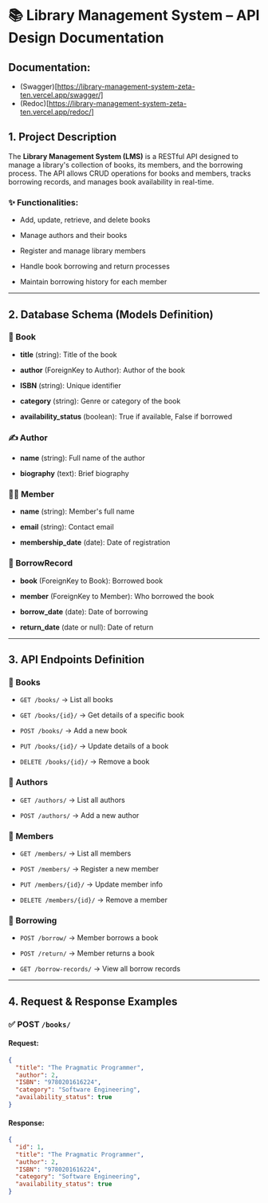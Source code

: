 # 📚 Library Management System – API Design Documentation

## Documentation:

-    (Swagger)[https://library-management-system-zeta-ten.vercel.app/swagger/]
-    (Redoc)[https://library-management-system-zeta-ten.vercel.app/redoc/]

## 1. **Project Description**

The **Library Management System (LMS)** is a RESTful API designed to manage a library's collection of books, its members, and the borrowing process. The API allows CRUD operations for books and members, tracks borrowing records, and manages book availability in real-time.

### ✨ Functionalities:

-   Add, update, retrieve, and delete books
    
-   Manage authors and their books
    
-   Register and manage library members
    
-   Handle book borrowing and return processes
    
-   Maintain borrowing history for each member
    

----------

## 2. **Database Schema (Models Definition)**

### 📘 Book

-   **title** (string): Title of the book
    
-   **author** (ForeignKey to Author): Author of the book
    
-   **ISBN** (string): Unique identifier
    
-   **category** (string): Genre or category of the book
    
-   **availability_status** (boolean): True if available, False if borrowed
    

### ✍️ Author

-   **name** (string): Full name of the author
    
-   **biography** (text): Brief biography
    

### 🧑‍💼 Member

-   **name** (string): Member's full name
    
-   **email** (string): Contact email
    
-   **membership_date** (date): Date of registration
    

### 🔄 BorrowRecord

-   **book** (ForeignKey to Book): Borrowed book
    
-   **member** (ForeignKey to Member): Who borrowed the book
    
-   **borrow_date** (date): Date of borrowing
    
-   **return_date** (date or null): Date of return
    

----------

## 3. **API Endpoints Definition**

### 🔹 Books

-   `GET /books/` → List all books
    
-   `GET /books/{id}/` → Get details of a specific book
    
-   `POST /books/` → Add a new book
    
-   `PUT /books/{id}/` → Update details of a book
    
-   `DELETE /books/{id}/` → Remove a book
    

### 🔹 Authors

-   `GET /authors/` → List all authors
    
-   `POST /authors/` → Add a new author
    

### 🔹 Members

-   `GET /members/` → List all members
    
-   `POST /members/` → Register a new member
    
-   `PUT /members/{id}/` → Update member info
    
-   `DELETE /members/{id}/` → Remove a member
    

### 🔹 Borrowing

-   `POST /borrow/` → Member borrows a book
    
-   `POST /return/` → Member returns a book
    
-   `GET /borrow-records/` → View all borrow records
    

----------

## 4. **Request & Response Examples**

### ✅ POST `/books/`

#### Request:

```json
{
  "title": "The Pragmatic Programmer",
  "author": 2,
  "ISBN": "9780201616224",
  "category": "Software Engineering",
  "availability_status": true
}
```

#### Response:

```json
{
  "id": 1,
  "title": "The Pragmatic Programmer",
  "author": 2,
  "ISBN": "9780201616224",
  "category": "Software Engineering",
  "availability_status": true
}
```

